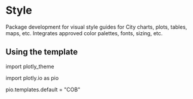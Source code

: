 # Style
Package development for visual style guides for City charts, plots, tables, maps, etc. Integrates approved color palettes, fonts, sizing, etc.

## Using the template
import plotly_theme

import plotly.io as pio

pio.templates.default = "COB"
